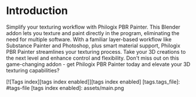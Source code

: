 # Introduction

Simplify your texturing workflow with Philogix PBR Painter. This Blender addon lets you texture and paint directly in the program, eliminating the need for multiple software. With a familiar layer-based workflow like Substance Painter and Photoshop, plus smart material support, Philogix PBR Painter streamlines your texturing process. Take your 3D creations to the next level and enhance control and flexibility. Don't miss out on this game-changing addon - get Philogix PBR Painter today and elevate your 3D texturing capabilities?

[![Tags index][tags index enabled]][tags index enabled]
[tags.tags_file]: #tags-file
[tags index enabled]: assets/main.png